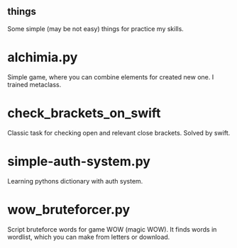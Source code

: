 ## things
Some simple (may be not easy) things for practice my skills.

# alchimia.py
Simple game, where you can combine elements for created new one. I trained metaclass.

# check_brackets_on_swift
Classic task for checking open and relevant close brackets. Solved by swift.

# simple-auth-system.py
Learning pythons dictionary with auth system.

# wow_bruteforcer.py
Script bruteforce words for game WOW (magic WOW). It finds words in wordlist, which you can make from letters or download.
